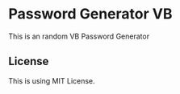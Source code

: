 # Password Generator VB
This is an random VB Password Generator

## License
This is using MIT License.
